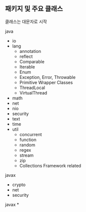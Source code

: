 ## 패키지 및 주요 클래스

클래스는 대문자로 시작

java
* io
* lang
    * annotation
    * reflect
    * Comparable
    * Iterable
    * Enum
    * Exception, Error, Throwable
    * Primitive Wrapper Classes
    * ThreadLocal
    * VirtualThread
* math
* net
* nio
* security
* text
* time
* util
  * concurrent
  * function
  * random
  * regex
  * stream
  * zip
  * Collections Framework related

javax
* crypto
* net
* security


javax
*